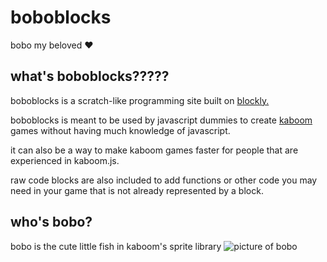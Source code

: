 # boboblocks
bobo my beloved ❤️

## what's boboblocks?????
boboblocks is a scratch-like programming site built on [blockly.](https://github.com/google/blockly) 

boboblocks is meant to be used by javascript dummies to create [kaboom](https://kaboomjs.com/) games without having much knowledge of javascript.

it can also be a way to make kaboom games faster for people that are experienced in kaboom.js.

raw code blocks are also included to add functions or other code you may need in your game that is not already represented by a block.

## who's bobo?
bobo is the cute little fish in kaboom's sprite library
![picture of bobo](https://kaboomjs.com/sprites/bobo.png)

